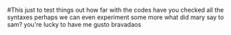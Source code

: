 #This just to test things out
how far with the codes
have you checked all the syntaxes
perhaps we can even experiment some more
what did mary say to sam?
you're lucky to have me
gusto 
bravadaos
